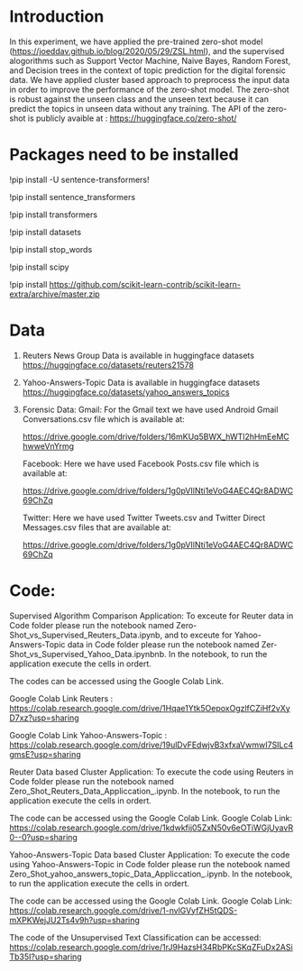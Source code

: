 

# Introduction

In this experiment, we have applied  the  pre-trained zero-shot model (https://joeddav.github.io/blog/2020/05/29/ZSL.html), and the supervised alogorithms such as Support Vector Machine, Naive Bayes, Random Forest, and Decision trees in the context of topic prediction for the digital forensic data. We have applied cluster based approach to preprocess the input data in order to improve the performance of the zero-shot model. The zero-shot is robust against the unseen class and the unseen text because it can predict the topics in unseen data without any training.  The API of the zero-shot is publicly avaible at : https://huggingface.co/zero-shot/ 



# Packages need to be installed


!pip install -U sentence-transformers!


!pip install sentence_transformers

!pip install transformers

!pip install datasets

!pip install stop_words

!pip install scipy 

!pip install https://github.com/scikit-learn-contrib/scikit-learn-extra/archive/master.zip


# Data 

1. Reuters News Group Data is available in huggingface datasets https://huggingface.co/datasets/reuters21578 

2. Yahoo-Answers-Topic Data is available in  huggingface datasets https://huggingface.co/datasets/yahoo_answers_topics

3. Forensic Data: 
    Gmail: For the Gmail text we have used Android Gmail Conversations.csv file which is available at: 
    
    https://drive.google.com/drive/folders/16mKUq5BWX_hWTl2hHmEeMChwweVnYrmg
    
    
    
    
    Facebook: Here we have used Facebook Posts.csv file which is available at:
    
    https://drive.google.com/drive/folders/1g0pVIlNti1eVoG4AEC4Qr8ADWC69ChZq
    
    
    
    Twitter: Here we have used Twitter Tweets.csv and Twitter Direct Messages.csv files that are available at:
    
    https://drive.google.com/drive/folders/1g0pVIlNti1eVoG4AEC4Qr8ADWC69ChZq


# Code:


Supervised Algorithm Comparison Application: To exceute for Reuter data in Code folder please run the notebook named Zero-Shot_vs_Supervised_Reuters_Data.ipynb, and to exceute for Yahoo-Answers-Topic data in Code folder please run the notebook named Zer-Shot_vs_Supervised_Yahoo_Data.ipynbnb. In the notebook, to run the application execute the cells in ordert.  

The codes can be accessed using the Google Colab Link.

Google Colab Link Reuters : https://colab.research.google.com/drive/1Hqae1Ytk5OepoxOgzlfCZiHf2vXyD7xz?usp=sharing

Google Colab Link Yahoo-Answers-Topic : https://colab.research.google.com/drive/19ulDvFEdwjvB3xfxaVwmwI7SILc4gmsE?usp=sharing



Reuter Data based Cluster Application: To execute the code using Reuters in Code folder please run the notebook named Zero_Shot_Reuters_Data_Appliccation_.ipynb. In the notebook, to run the application execute the cells in ordert.  

The code can be accessed using the Google Colab Link. Google Colab Link: https://colab.research.google.com/drive/1kdwkfij05ZxN50v6eOTiWGjUyavR0--0?usp=sharing


Yahoo-Answers-Topic Data based Cluster Application: To execute the code using Yahoo-Answers-Topic in Code folder please run the notebook named Zero_Shot_yahoo_answers_topic_Data_Appliccation_.ipynb. In the notebook, to run the application execute the cells in ordert.  

The code can be accessed using the Google Colab Link. Google Colab Link: https://colab.research.google.com/drive/1-nvlGVyfZH5tQDS-mXPKWejJU2Ts4v9h?usp=sharing


The code of the Unsupervised Text Classification can be accessed: https://colab.research.google.com/drive/1rJ9HazsH34RbPKcSKqZFuDx2ASiTb35I?usp=sharing





